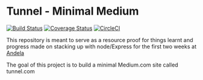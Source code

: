# Tunnel - Minimal Medium
[![Build Status](https://travis-ci.org/andela-git/tunnel.com.svg?branch=staging)](https://travis-ci.org/andela-git/tunnel.com.svg?branch=staging)
[![Coverage Status](https://coveralls.io/repos/github/andela-git/tunnel.com/badge.svg?branch=staging)](https://coveralls.io/github/andela-git/tunnel.com?branch=staging)
[![CircleCI](https://circleci.com/gh/andela-git/tunnel.com/tree/staging.svg?style=svg)](https://circleci.com/gh/andela-git/tunnel.com/tree/staging)

This repository is meant to serve as a resource proof for things learnt and progress made on stacking up with node/Express for the first two weeks at [Andela](https://andela.com)

The goal of this project is to build a minimal Medium.com site called tunnel.com
